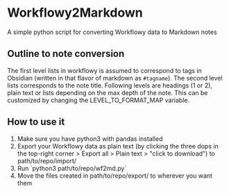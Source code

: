 # Workflowy2Markdown
A simple python script for converting Workflowy data to Markdown notes

## Outline to note conversion
The first level lists in workflowy is assumed to correspond to tags in Obsidian (written in that flavor of markdown as `#tagname`). 
The second level lists corresponds to the note title. 
Following levels are headings (1 or 2), plain text or lists depending on the max depth of the note. This can be customized by changing the LEVEL_TO_FORMAT_MAP variable.

## How to use it
1. Make sure you have python3 with pandas installed
2. Export your Workflowy data as plain text (by clicking the three dops in the top-right corner > Export all > Plain text > "click to download") to path/to/repo/import/
3. Run `python3 path/to/repo/wf2md.py´
4. Move the files created in path/to/repo/export/ to wherever you want them